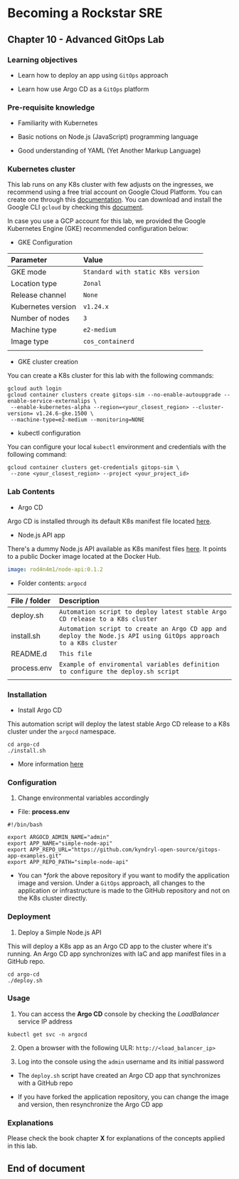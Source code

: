 # Becoming a Rockstar SRE

## Chapter 10 - Advanced GitOps Lab

### Learning objectives

* Learn how to deploy an app using `GitOps` approach

* Learn how use Argo CD as a `GitOps` platform

### Pre-requisite knowledge

* Familiarity with Kubernetes

* Basic notions on Node.js (JavaScript) programming language

* Good understanding of YAML (Yet Another Markup Language)

### Kubernetes cluster

This lab runs on any K8s cluster with few adjusts on the ingresses, we recommend using a free trial account on Google Cloud Platform. You can create one through this [documentation](https://cloud.google.com/free). You can download and install the Google CLI `gcloud` by checking this [document](https://cloud.google.com/sdk/docs/install).

In case you use a GCP account for this lab, we provided the Google Kubernetes Engine (GKE) recommended configuration below:

* GKE Configuration

| **Parameter** | **Value** |
|:--------------------------------|:--------------------------------|
| GKE mode | `Standard with static K8s version` |
| Location type | `Zonal` |
| Release channel | `None` |
| Kubernetes version | `v1.24.x` |
| Number of nodes | `3` |
| Machine type | `e2-medium` |
| Image type | `cos_containerd` |
| | |

* GKE cluster creation

You can create a K8s cluster for this lab with the following commands:

```shell
gcloud auth login
gcloud container clusters create gitops-sim --no-enable-autoupgrade --enable-service-externalips \
 --enable-kubernetes-alpha --region=<your_closest_region> --cluster-version= v1.24.6-gke.1500 \
 --machine-type=e2-medium --monitoring=NONE
```

* kubectl configuration

You can configure your local `kubectl` environment and credentials with the following command:

```shell
gcloud container clusters get-credentials gitops-sim \
 --zone <your_closest_region> --project <your_project_id>
```

### Lab Contents

* Argo CD

Argo CD is installed through its default K8s manifest file located [here](https://raw.githubusercontent.com/argoproj/argo-cd/stable/manifests/install.yaml).

* Node.js API app

There's a dummy Node.js API available as K8s manifest files [here](https://github.com/kyndryl-open-source/gitops-app-examples.git). It points to a public Docker image located at the Docker Hub.

```yaml
image: rod4n4m1/node-api:0.1.2
```

* Folder contents: `argocd`

| **File / folder** | **Description** |
|:--------------------------------|:--------------------------------|
| deploy.sh | `Automation script to deploy latest stable Argo CD release to a K8s cluster` |
| install.sh | `Automation script to create an Argo CD app and deploy the Node.js API using GitOps approach to a K8s cluster` |
| README.d | `This file` |
| process.env | `Example of enviromental variables definition to configure the deploy.sh script` |
| | |

### Installation

* Install Argo CD

This automation script will deploy the latest stable Argo CD release to a K8s cluster under the `argocd` namespace.

```shell
cd argo-cd
./install.sh
```

* More information [here](https://argo-cd.readthedocs.io/en/stable/getting_started/)

### Configuration

1. Change environmental variables accordingly

* File: **process.env**

```shell
#!/bin/bash

export ARGOCD_ADMIN_NAME="admin"
export APP_NAME="simple-node-api"
export APP_REPO_URL="https://github.com/kyndryl-open-source/gitops-app-examples.git"
export APP_REPO_PATH="simple-node-api"
```

* You can **fork* the above repository if you want to modify the application image and version. Under a `GitOps` approach, all changes to the application or infrastructure is made to the GitHub repository and not on the K8s cluster directly.

### Deployment

1. Deploy a Simple Node.js API

This will deploy a K8s app as an Argo CD app to the cluster where it's running. An Argo CD app synchronizes with IaC and app manifest files in a GitHub repo.

```shell
cd argo-cd
./deploy.sh
```

### Usage

1. You can access the **Argo CD** console by checking the _LoadBalancer_ service IP address

`kubectl get svc -n argocd`

2. Open a browser with the following ULR: `http://<load_balancer_ip>`

3. Log into the console using the `admin` username and its initial password

* The `deploy.sh` script have created an Argo CD app that synchronizes with a GitHub repo

* If you have forked the application repository, you can change the image and version, then resynchronize the Argo CD app

### Explanations

Please check the book chapter **X** for explanations of the concepts applied in this lab.

## End of document
